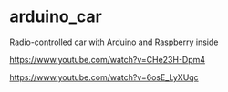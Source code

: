 # arduino_car
Radio-controlled car with Arduino and Raspberry inside

https://www.youtube.com/watch?v=CHe23H-Dpm4

https://www.youtube.com/watch?v=6osE_LyXUqc
